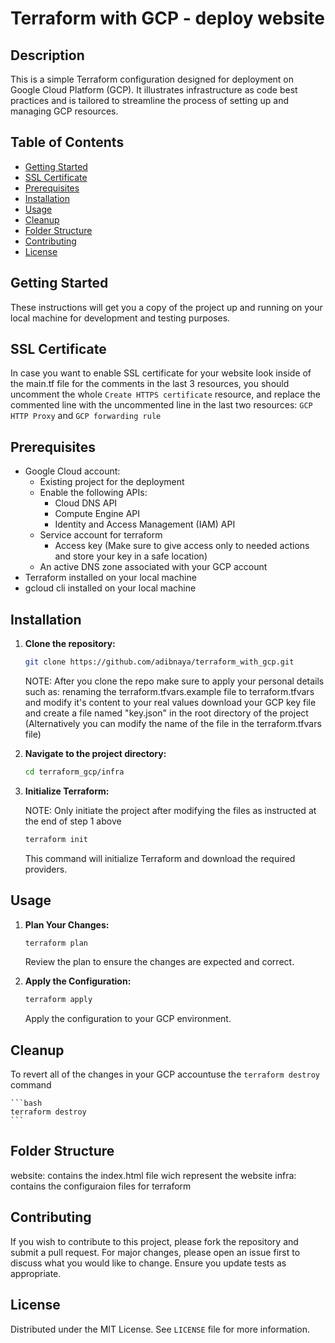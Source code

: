 # Terraform with GCP - deploy website

## Description

This is a simple Terraform configuration designed for deployment on Google Cloud Platform (GCP). It illustrates infrastructure as code best practices and is tailored to streamline the process of setting up and managing GCP resources.

## Table of Contents

- [Getting Started](#getting-started)
- [SSL Certificate](#ssl-certificate)
- [Prerequisites](#prerequisites)
- [Installation](#installation)
- [Usage](#usage)
- [Cleanup](#cleanup)
- [Folder Structure](#folder-structure)
- [Contributing](#contributing)
- [License](#license)

## Getting Started

These instructions will get you a copy of the project up and running on your local machine for development and testing purposes.

## SSL Certificate

In case you want to enable SSL certificate for your website look inside of the main.tf file for the comments in the last 3 resources, you should uncomment the whole `Create HTTPS certificate` resource, and replace the commented line with the uncommented line in the last two resources: `GCP HTTP Proxy` and `GCP forwarding rule`

## Prerequisites

- Google Cloud account:
    - Existing project for the deployment
    - Enable the following APIs:
        - Cloud DNS API
	    - Compute Engine API
	    - Identity and Access Management (IAM) API
    - Service account for terraform
        - Access key (Make sure to give access only to needed actions and store your key in a safe location)
    - An active DNS zone associated with your GCP account
- Terraform installed on your local machine
- gcloud cli installed on your local machine

## Installation

1. **Clone the repository:**

    ```sh
    git clone https://github.com/adibnaya/terraform_with_gcp.git
    ```
    NOTE: After you clone the repo make sure to apply your personal details such as:
	renaming the terraform.tfvars.example file to terraform.tfvars and modify it's content to your real values
	download your GCP key file and create a file named "key.json" in the root directory of the project (Alternatively you can modify the name of the file in the terraform.tfvars file)

2.  **Navigate to the project directory:**

    ```bash
    cd terraform_gcp/infra
    ```

3. **Initialize Terraform:**

    NOTE: Only initiate the project after modifying the files as instructed at the end of step 1 above

    ```sh
    terraform init
    ```

    This command will initialize Terraform and download the required providers.

## Usage

1. **Plan Your Changes:**

    ```sh
    terraform plan
    ```

    Review the plan to ensure the changes are expected and correct.

2. **Apply the Configuration:**

    ```sh
    terraform apply
    ```

    Apply the configuration to your GCP environment.

## Cleanup

To revert all of the changes in your GCP accountuse the `terraform destroy` command

	```bash
    terraform destroy
    ```

## Folder Structure

website: contains the index.html file wich represent the website
infra: contains the configuraion files for terraform

## Contributing

If you wish to contribute to this project, please fork the repository and submit a pull request. For major changes, please open an issue first to discuss what you would like to change. Ensure you update tests as appropriate.

## License

Distributed under the MIT License. See `LICENSE` file for more information.
